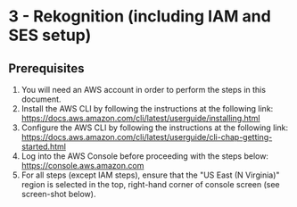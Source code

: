 # 3 - Rekognition (including IAM and SES setup)

## Prerequisites
1.	You will need an AWS account in order to perform the steps in this document.
2.	Install the AWS CLI by following the instructions at the following link: https://docs.aws.amazon.com/cli/latest/userguide/installing.html
3.	Configure the AWS CLI by following the instructions at the following link: https://docs.aws.amazon.com/cli/latest/userguide/cli-chap-getting-started.html 
4.	Log into the AWS Console before proceeding with the steps below: https://console.aws.amazon.com
5.	For all steps (except IAM steps), ensure that the "US East (N Virginia)" region is selected in the top, right-hand corner of console screen (see screen-shot below).
